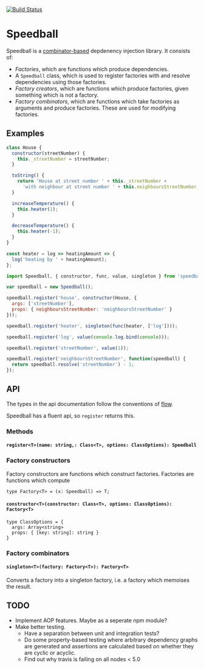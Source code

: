 [![Build Status](https://travis-ci.org/cameron-martin/speedball.svg?branch=master)](https://travis-ci.org/cameron-martin/speedball)

# Speedball

Speedball is a [combinator-based][combinator] depdenency injection library. It consists of:

* *Factories*, which are functions which produce dependencies.
* A `Speedball` class, which is used to register factories with and resolve dependencies using those factories.
* *Factory creators*, which are functions which produce factories, given something which is not a factory.
* *Factory combinators*, which are functions which take factories as arguments and produce factories. These are used for modifying factories.

## Examples

```javascript
class House {
  constructor(streetNumber) {
    this._streetNumber = streetNumber;
  }

  toString() {
    return 'House at street number ' + this._streetNumber +
      'with neighbour at street number ' + this.neighboursStreetNumber;
  }

  increaseTemperature() {
    this.heater(1);
  }

  decreaseTemperature() {
    this.heater(-1);
  }
}

const heater = log => heatingAmount => {
  log('heating by ' + heatingAmount);
};

```


```javascript
import Speedball, { constructor, func, value, singleton } from 'speedball';

var speedball = new Speedball();

speedball.register('house', constructor(House, {
  args: ['streetNumber'],
  props: { neighboursStreetNumber: 'neighboursStreetNumber' }
}));

speedball.register('heater', singleton(func(heater, ['log'])));

speedball.register('log', value(console.log.bind(console)));

speedball.register('streetNumber', value(1));

speedball.register('neighboursStreetNumber', function(speedball) {
  return speedball.resolve('streetNumber') - 1;
});
```

## API

The types in the api documentation follow the conventions of [flow].

Speedball has a fluent api, so `register` returns this.

### Methods

#### `register<T>(name: string,: Class<T>, options: ClassOptions): Speedball`


### Factory constructors

Factory constructors are functions which construct factories. Factories are functions which compute

```
type Factory<T> = (x: Speedball) => T;
```

#### `constructor<T>(constructor: Class<T>, options: ClassOptions): Factory<T>`

```
type ClassOptions = {
  args: Array<string>
  props: { [key: string]: string }
}
```


### Factory combinators

#### ```singleton<T>(factory: Factory<T>): Factory<T>```

Converts a factory into a singleton factory, i.e. a factory which memoises the result.

## TODO

* Implement AOP features. Maybe as a seperate npm module?
* Make better testing.
  - Have a separation between unit and integration tests?
  - Do some property-based testing where arbitrary dependency graphs are generated
    and assertions are calculated based on whether they are cyclic or acyclic.
  - Find out why travis is failing on all nodes < 5.0

[flow]: http://flowtype.org/
[combinator]: https://wiki.haskell.org/Combinator_pattern
